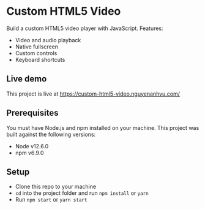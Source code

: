 # Custom HTML5 Video

Build a custom HTML5 video player with JavaScript. Features:

- Video and audio playback
- Native fullscreen
- Custom controls
- Keyboard shortcuts

## Live demo

This project is live at https://custom-html5-video.nguyenanhvu.com/

## Prerequisites

You must have Node.js and npm installed on your machine. This project was built against the following versions:

- Node v12.6.0
- npm v6.9.0

## Setup

- Clone this repo to your machine
- `cd` into the project folder and run `npm install` or `yarn`
- Run `npm start` or `yarn start`
